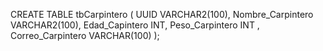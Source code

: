 CREATE TABLE tbCarpintero ( 
UUID VARCHAR2(100), 
Nombre_Carpintero VARCHAR2(100), 
Edad_Capintero INT, 
Peso_Carpintero INT , 
Correo_Carpintero VARCHAR(100)
);
